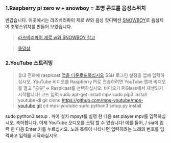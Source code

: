 ### 1.Raspberry pi zero w + snowboy = 조명 콘드롤 음성스위치
반갑습니다.
이곳에서는 라즈베리파이 제로 W와 음성 핫디텍션 [SNOWBOY](https://snowboy.kitt.ai/)로 음성제어 조명스위치를 만들어 보았습니다.

>[라즈베리파이 제로 w와 SNOWBOY 참고](https://app.box.com/notes/299018715900) 

>[동영상](https://drive.google.com/open?id=1zZ5AiDI05GIpqeC_7p4Z9xxkVcEuKtmj)

### 2.YouTube 스트리밍
>휴대 전화에 raspicast [앱을 다운로드하십시오](https://play.google.com/store/apps/details?id=at.huber.raspicast)
SSH 로그인 설정을 앱에 입력하십시오.
YouTube 비디오를 Raspberry Pi로 전송하려면 YouTube 앱과 비디오를 열고 "공유"→ Raspicast를 선택하십시오.
비디오가 PiGlass에서 재생되기 시작합니다!
>코드 입력
sudo apt-get install mpv
sudo pip3 install youtube-dl
git clone https://github.com/mps-youtube/mps-youtube.git
cd mps-youtube
sudo python3 setup.py install

sudo python3 setup . 파이 설치
mpsyt를 실행 한 다음 set player mpv를 입력하십시오.
축하합니다. 이제 YouTube 오디오를 스팀 할 수 있습니다!
예를 들어, / sia에 입력 
한 다음 Enter 키를 누르십시오. 노래 목록이 나타나면 입력하려는 노래의 번호를 입력하고 입력을 시작하십시오.
